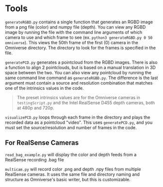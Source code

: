 # Tools

`generateRGBD.py` contains a single function that generates an RGBD image from a png file (color) and numpy file (depth). You can view any RGBD image by running the file with the command line arguments of which camera to use and which frame to see (ex. `python3 generateRGBD.py 0 50 omniverse`). This views the 50th frame of the first (0) camera in the Omniverse directory. The directory to look for the frames is specified in the file.

`generatePCD.py` generates a pointcloud from the RGBD images. There is also a function to align 2 pointclouds, but is based on a manual translation in 3D space between the two. You can also view any pointcloud by running the same command line command as `generateRGBD.py`. The difference is the last argument must contain a source and resolution combination that matches one of the intrinsics values in the code.

> The preset intrinsics values are for the Omniverse cameras in `testingScript.py` and the Intel RealSense D455 depth cameras, both at 480p and 720p.

`visualizePCD.py` loops through each frame in the directory and plays the recorded data as a pointcloud "video". This uses `generatePCD.py`, and you must set the source/resolution and number of frames in the code.

## For RealSense Cameras

`read_bag_example.py` will display the color and depth feeds from a RealSense recording .bag file

`multicam.py` will record color .png and depth .npy files from multiple RealSense cameras. It uses the same file and directory naming and structure as Omniverse's basic writer, but this is customizable.